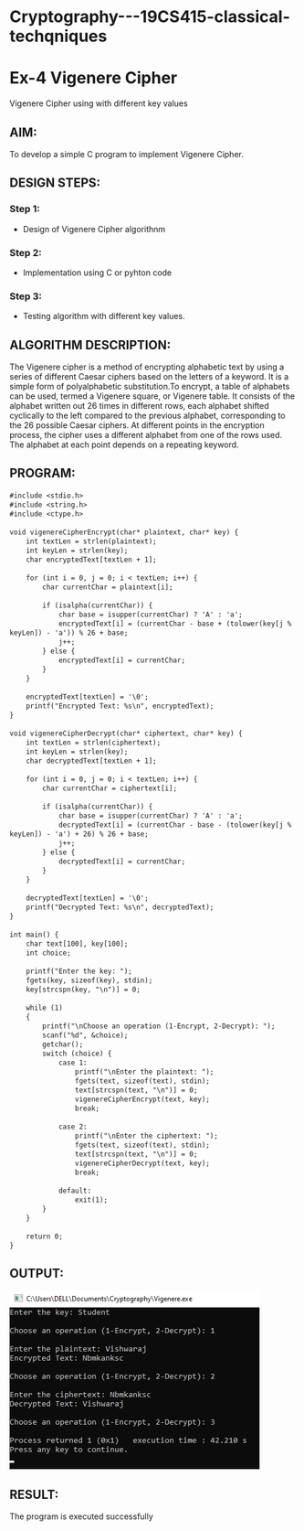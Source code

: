 # Cryptography---19CS415-classical-techqniques
# Ex-4 Vigenere Cipher
Vigenere Cipher using with different key values

## AIM:

To develop a simple C program to implement Vigenere Cipher.

## DESIGN STEPS:

### Step 1:

* Design of Vigenere Cipher algorithnm 

### Step 2:

* Implementation using C or pyhton code

### Step 3:

* Testing algorithm with different key values. 
## ALGORITHM DESCRIPTION:
The Vigenere cipher is a method of encrypting alphabetic text by using a series of different Caesar ciphers based on the letters of a keyword. It is a simple form of polyalphabetic substitution.To encrypt, a table of alphabets can be used, termed a Vigenere square, or Vigenere table. It consists of the alphabet written out 26 times in different rows, each alphabet shifted cyclically to the left compared to the previous alphabet, corresponding to the 26 possible Caesar ciphers. At different points in the encryption process, the cipher uses a different alphabet from one of the rows used. The alphabet at each point depends on a repeating keyword.



## PROGRAM:
```
#include <stdio.h>
#include <string.h>
#include <ctype.h>

void vigenereCipherEncrypt(char* plaintext, char* key) {
    int textLen = strlen(plaintext);
    int keyLen = strlen(key);
    char encryptedText[textLen + 1];

    for (int i = 0, j = 0; i < textLen; i++) {
        char currentChar = plaintext[i];

        if (isalpha(currentChar)) {
            char base = isupper(currentChar) ? 'A' : 'a';
            encryptedText[i] = (currentChar - base + (tolower(key[j % keyLen]) - 'a')) % 26 + base;
            j++;
        } else {
            encryptedText[i] = currentChar;
        }
    }

    encryptedText[textLen] = '\0';
    printf("Encrypted Text: %s\n", encryptedText);
}

void vigenereCipherDecrypt(char* ciphertext, char* key) {
    int textLen = strlen(ciphertext);
    int keyLen = strlen(key);
    char decryptedText[textLen + 1];

    for (int i = 0, j = 0; i < textLen; i++) {
        char currentChar = ciphertext[i];

        if (isalpha(currentChar)) {
            char base = isupper(currentChar) ? 'A' : 'a';
            decryptedText[i] = (currentChar - base - (tolower(key[j % keyLen]) - 'a') + 26) % 26 + base;
            j++;
        } else {
            decryptedText[i] = currentChar;
        }
    }

    decryptedText[textLen] = '\0';
    printf("Decrypted Text: %s\n", decryptedText);
}

int main() {
    char text[100], key[100];
    int choice;

    printf("Enter the key: ");
    fgets(key, sizeof(key), stdin);
    key[strcspn(key, "\n")] = 0;

    while (1)
    {
        printf("\nChoose an operation (1-Encrypt, 2-Decrypt): ");
        scanf("%d", &choice);
        getchar();
        switch (choice) {
            case 1:
                printf("\nEnter the plaintext: ");
                fgets(text, sizeof(text), stdin);
                text[strcspn(text, "\n")] = 0;
                vigenereCipherEncrypt(text, key);
                break;

            case 2:
                printf("\nEnter the ciphertext: ");
                fgets(text, sizeof(text), stdin);
                text[strcspn(text, "\n")] = 0;
                vigenereCipherDecrypt(text, key);
                break;

            default:
                exit(1);
        }
    }

    return 0;
}
```
## OUTPUT:
![alt text](Ex-4.png)
## RESULT:
The program is executed successfully
